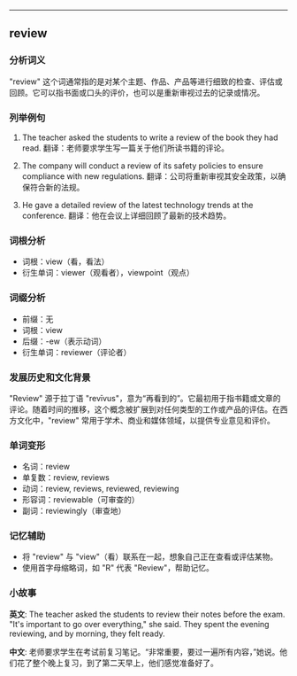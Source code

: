 
---------------
## review
### 分析词义
"review" 这个词通常指的是对某个主题、作品、产品等进行细致的检查、评估或回顾。它可以指书面或口头的评价，也可以是重新审视过去的记录或情况。

### 列举例句
1. The teacher asked the students to write a review of the book they had read.
   翻译：老师要求学生写一篇关于他们所读书籍的评论。

2. The company will conduct a review of its safety policies to ensure compliance with new regulations.
   翻译：公司将重新审视其安全政策，以确保符合新的法规。

3. He gave a detailed review of the latest technology trends at the conference.
   翻译：他在会议上详细回顾了最新的技术趋势。

### 词根分析
- 词根：view（看，看法）
- 衍生单词：viewer（观看者），viewpoint（观点）

### 词缀分析
- 前缀：无
- 词根：view
- 后缀：-ew（表示动词）
- 衍生单词：reviewer（评论者）

### 发展历史和文化背景
"Review" 源于拉丁语 "revīvus"，意为“再看到的”。它最初用于指书籍或文章的评论。随着时间的推移，这个概念被扩展到对任何类型的工作或产品的评估。在西方文化中，"review" 常用于学术、商业和媒体领域，以提供专业意见和评价。

### 单词变形
- 名词：review
- 单复数：review, reviews
- 动词：review, reviews, reviewed, reviewing
- 形容词：reviewable（可审查的）
- 副词：reviewingly（审查地）

### 记忆辅助
- 将 "review" 与 "view"（看）联系在一起，想象自己正在查看或评估某物。
- 使用首字母缩略词，如 "R" 代表 "Review"，帮助记忆。

### 小故事
**英文**:
The teacher asked the students to review their notes before the exam. "It's important to go over everything," she said. They spent the evening reviewing, and by morning, they felt ready.

**中文**:
老师要求学生在考试前复习笔记。“非常重要，要过一遍所有内容，”她说。他们花了整个晚上复习，到了第二天早上，他们感觉准备好了。

